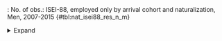 <div class="tabledetails">

|     |
| --- |
: No. of obs.: ISEI-88, employed only by arrival cohort and naturalization, Men, 2007-2015 {#tbl:nat_isei88_res_n_m}

<details>
<summary>
Expand
</summary>
<div class="tabwrap">
<table class="scientific medleftstub">
<tr> <td style='text-align: left'></td><td colspan=6 style='text-align:center'><strong>Arrival cohort</strong><td></td></td></tr>
<tr> <td style='text-align: left'></td> <td style='text-align: right'><strong>1964-73</strong></td> <td style='text-align: right'><strong>1974-83</strong></td> <td style='text-align: right'><strong>1984-93</strong></td> <td style='text-align: right'><strong>1994-03</strong></td> <td style='text-align: right'><strong>2004-10</strong></td> <td style='text-align: right'><strong>Total</strong></td> <td style='text-align: right'><strong>N</strong></td></tr>
<tr> <td style='text-align: left'></td> <td style='text-align: right'>n</td> <td style='text-align: right'>n</td> <td style='text-align: right'>n</td> <td style='text-align: right'>n</td> <td style='text-align: right'>n</td> <td style='text-align: right'>n</td> <td style='text-align: right'></td></tr>
<tr> <td style='text-align: left'>Non-naturalized immigrant</td> <td style='text-align: right'>88</td> <td style='text-align: right'>2227</td> <td style='text-align: right'>11267</td> <td style='text-align: right'>18779</td> <td style='text-align: right'>13917</td> <td style='text-align: right'>46278</td> <td style='text-align: right'>41,656</td></tr>
<tr> <td style='text-align: left'>Naturalized immigrant</td> <td style='text-align: right'>27</td> <td style='text-align: right'>704</td> <td style='text-align: right'>5536</td> <td style='text-align: right'>4903</td> <td style='text-align: right'>403</td> <td style='text-align: right'>11573</td> <td style='text-align: right'>13,471</td></tr>
<tr> <td style='text-align: left'>Naturalized/recognized Ethnic German</td> <td style='text-align: right'>8</td> <td style='text-align: right'>1067</td> <td style='text-align: right'>7660</td> <td style='text-align: right'>7371</td> <td style='text-align: right'>1028</td> <td style='text-align: right'>17135</td> <td style='text-align: right'>19,861</td></tr>
<tr> <td style='text-align: left'>Total</td> <td style='text-align: right'>124</td> <td style='text-align: right'>3998</td> <td style='text-align: right'>24463</td> <td style='text-align: right'>31054</td> <td style='text-align: right'>15348</td> <td style='text-align: right'>74987</td> <td style='text-align: right'>74,988</td></tr>
<tr> <td style='text-align: left'>N</td> <td style='text-align: right'>122</td> <td style='text-align: right'>4,157</td> <td style='text-align: right'>25,973</td> <td style='text-align: right'>31,048</td> <td style='text-align: right'>13,688</td> <td style='text-align: right'>74,988</td> <td style='text-align: right'></td></tr>
</table>
</div>
</details>
</div>
